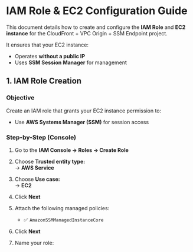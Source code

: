 # IAM Role & EC2 Configuration Guide

This document details how to create and configure the **IAM Role** and **EC2 instance** for the CloudFront + VPC Origin + SSM Endpoint project.

It ensures that your EC2 instance:
- Operates **without a public IP**
- Uses **SSM Session Manager** for management


##  1. IAM Role Creation

### Objective
Create an IAM role that grants your EC2 instance permission to:
- Use **AWS Systems Manager (SSM)** for session access

###  Step-by-Step (Console)

1. Go to the **IAM Console → Roles → Create Role**
2. Choose **Trusted entity type:**  
   → **AWS Service**
   
4. Choose **Use case:**  
   → **EC2**
5. Click **Next**
6. Attach the following managed policies:
   - ✅ `AmazonSSMManagedInstanceCore`
   
7. Click **Next**
8. Name your role:  
